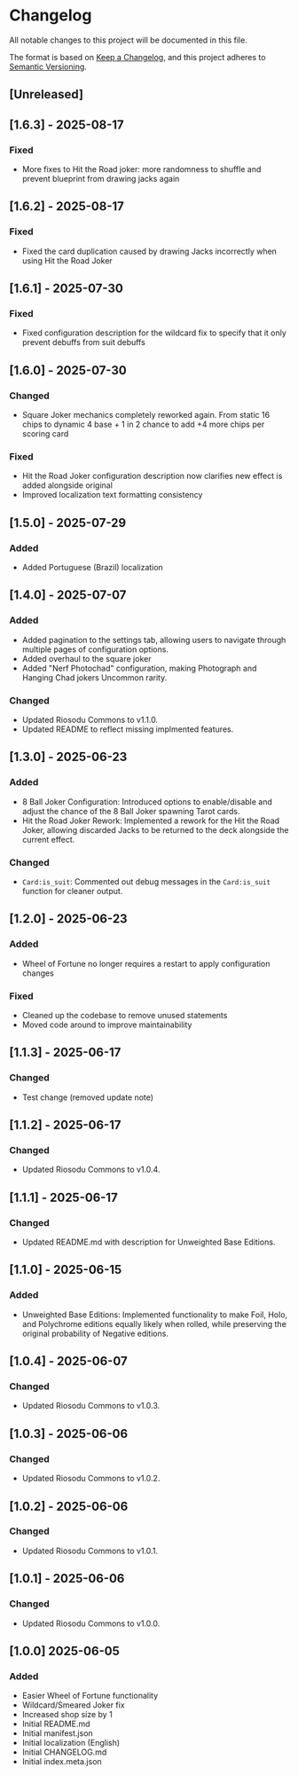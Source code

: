 # Changelog
All notable changes to this project will be documented in this file.

The format is based on [Keep a Changelog](https://keepachangelog.com/en/1.0.0/),
and this project adheres to [Semantic Versioning](https://semver.org/spec/v2.0.0.html).

## [Unreleased]

## [1.6.3] - 2025-08-17
### Fixed
- More fixes to Hit the Road joker: more randomness to shuffle and prevent blueprint from drawing jacks again

## [1.6.2] - 2025-08-17
### Fixed
- Fixed the card duplication caused by drawing Jacks incorrectly when using Hit the Road Joker

## [1.6.1] - 2025-07-30
### Fixed
- Fixed configuration description for the wildcard fix to specify that it only prevent debuffs from suit debuffs

## [1.6.0] - 2025-07-30
### Changed
- Square Joker mechanics completely reworked again. From static 16 chips to dynamic 4 base + 1 in 2 chance to add +4 more chips per scoring card


### Fixed
- Hit the Road Joker configuration description now clarifies new effect is added alongside original
- Improved localization text formatting consistency

## [1.5.0] - 2025-07-29
### Added
- Added Portuguese (Brazil) localization

## [1.4.0] - 2025-07-07
### Added
- Added pagination to the settings tab, allowing users to navigate through multiple pages of configuration options.
- Added overhaul to the square joker
- Added "Nerf Photochad" configuration, making Photograph and Hanging Chad jokers Uncommon rarity.

### Changed
- Updated Riosodu Commons to v1.1.0.
- Updated README to reflect missing implmented features.

## [1.3.0] - 2025-06-23
### Added
- 8 Ball Joker Configuration: Introduced options to enable/disable and adjust the chance of the 8 Ball Joker spawning Tarot cards.
- Hit the Road Joker Rework: Implemented a rework for the Hit the Road Joker, allowing discarded Jacks to be returned to the deck alongside the current effect.

### Changed
- `Card:is_suit`: Commented out debug messages in the `Card:is_suit` function for cleaner output.

## [1.2.0] - 2025-06-23
### Added
- Wheel of Fortune no longer requires a restart to apply configuration changes

### Fixed
- Cleaned up the codebase to remove unused statements
- Moved code around to improve maintainability

## [1.1.3] - 2025-06-17

### Changed
- Test change (removed update note)

## [1.1.2] - 2025-06-17

### Changed
- Updated Riosodu Commons to v1.0.4.

## [1.1.1] - 2025-06-17

### Changed
- Updated README.md with description for Unweighted Base Editions.

## [1.1.0] - 2025-06-15

### Added
- Unweighted Base Editions: Implemented functionality to make Foil, Holo, and Polychrome editions equally likely when rolled, while preserving the original probability of Negative editions.


## [1.0.4] - 2025-06-07

### Changed
- Updated Riosodu Commons to v1.0.3.

## [1.0.3] - 2025-06-06

### Changed
- Updated Riosodu Commons to v1.0.2.

## [1.0.2] - 2025-06-06

### Changed
- Updated Riosodu Commons to v1.0.1.

## [1.0.1] - 2025-06-06

### Changed
- Updated Riosodu Commons to v1.0.0.

## [1.0.0] 2025-06-05
### Added
- Easier Wheel of Fortune functionality
- Wildcard/Smeared Joker fix
- Increased shop size by 1
- Initial README.md
- Initial manifest.json
- Initial localization (English)
- Initial CHANGELOG.md
- Initial index.meta.json
